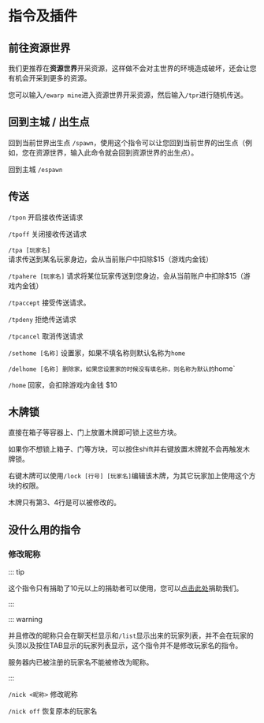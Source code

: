 # 指令及插件

## 前往资源世界

我们更推荐在**资源世界**开采资源，这样做不会对主世界的环境造成破坏，还会让您有机会开采到更多的资源。

您可以输入`/ewarp mine`进入资源世界开采资源，然后输入`/tpr`进行随机传送。

## 回到主城 / 出生点

回到当前世界出生点 `/spawn`，使用这个指令可以让您回到当前世界的出生点（例如，您在资源世界，输入此命令就会回到资源世界的出生点）。

回到主城 `/espawn`

## 传送

`/tpon` 开启接收传送请求

`/tpoff` 关闭接收传送请求

`/tpa [玩家名]` 请求传送到某名玩家身边，会从当前账户中扣除$15（游戏内金钱）

`/tpahere [玩家名]` 请求将某位玩家传送到您身边，会从当前账户中扣除$15（游戏内金钱）

`/tpaccept` 接受传送请求。

`/tpdeny` 拒绝传送请求

`/tpcancel` 取消传送请求

`/sethome [名称]` 设置家，如果不填名称则默认名称为`home`

`/delhome [名称] 删除家，如果您设置家的时候没有填名称，则名称为默认的`home`

`/home` 回家，会扣除游戏内金钱 $10

## 木牌锁

直接在箱子等容器上、门上放置木牌即可锁上这些方块。

如果你不想锁上箱子、门等方块，可以按住shift并右键放置木牌就不会再触发木牌锁。

右键木牌可以使用`/lock [行号] [玩家名]`编辑该木牌，为其它玩家加上使用这个方块的权限。

木牌只有第3、4行是可以被修改的。

## 没什么用的指令

### 修改昵称

::: tip

这个指令只有捐助了10元以上的捐助者可以使用，您可以[点击此处](/donate)捐助我们。

:::

::: warning

并且修改的昵称只会在聊天栏显示和`/list`显示出来的玩家列表，并不会在玩家的头顶以及按住TAB显示的玩家列表显示，这个指令并不是修改玩家名的指令。

服务器内已被注册的玩家名不能被修改为昵称。

:::

`/nick <昵称>` 修改昵称

`/nick off` 恢复原本的玩家名

